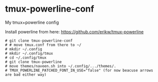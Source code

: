 tmux-powerline-conf
===================

My tmux+powerline config

Install powerline from here: https://github.com/erikw/tmux-powerline

	# git clone tmux-powerline-conf
	# # move tmux.conf from there to ~/
	# mkdir ~/.config
	# mkdir ~/.config/tmux
	# cd ~/.config/tmux
	# git clone tmux-powerline
	# move themes/naveen.sh into ~/.config/.../themes/.
	# TMUX_POWERLINE_PATCHED_FONT_IN_USE="false" (for now beacuse arrows are bad either way)
